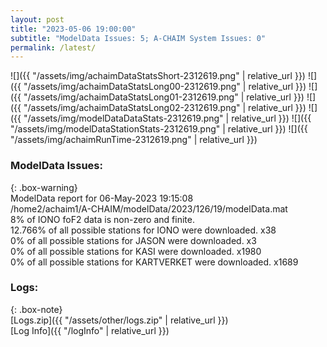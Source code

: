 ```yaml
---
layout: post
title: "2023-05-06 19:00:00"
subtitle: "ModelData Issues: 5; A-CHAIM System Issues: 0"
permalink: /latest/
---
```


![]({{ "/assets/img/achaimDataStatsShort-2312619.png" | relative_url }})
![]({{ "/assets/img/achaimDataStatsLong00-2312619.png" | relative_url }})
![]({{ "/assets/img/achaimDataStatsLong01-2312619.png" | relative_url }})
![]({{ "/assets/img/achaimDataStatsLong02-2312619.png" | relative_url }})
![]({{ "/assets/img/modelDataDataStats-2312619.png" | relative_url }})
![]({{ "/assets/img/modelDataStationStats-2312619.png" | relative_url }})
![]({{ "/assets/img/achaimRunTime-2312619.png" | relative_url }})


### ModelData Issues:  
  
{: .box-warning}  
 ModelData report for 06-May-2023 19:15:08   
 /home2/achaim1/A-CHAIM/modelData/2023/126/19/modelData.mat   
 8% of IONO foF2 data is non-zero and finite.   
 12.766% of all possible stations for IONO were downloaded. x38   
 0% of all possible stations for JASON were downloaded. x3   
 0% of all possible stations for KASI were downloaded. x1980   
 0% of all possible stations for KARTVERKET were downloaded. x1689   
  


### Logs:  
  
{: .box-note}  
[Logs.zip]({{ "/assets/other/logs.zip" | relative_url }})  
[Log Info]({{ "/logInfo" | relative_url }})  
